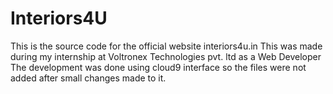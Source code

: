 # Interiors4U
This is the source code for the official website interiors4u.in 
This was made during my internship at Voltronex Technologies pvt. ltd as a Web Developer
The development was done using cloud9 interface so the files were not added after small changes made to it.

